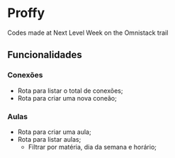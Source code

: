 # Proffy
Codes made at Next Level Week on the Omnistack trail

## Funcionalidades

### Conexões
- Rota para listar o total de conexões;
- Rota para criar uma nova coneão;

### Aulas
- Rota para criar uma aula;
- Rota para listar aulas;
	- Filtrar por matéria, dia da semana e horário;

